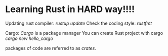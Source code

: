 # Learning Rust in HARD way!!!!

Updating rust compiler: *rustup update*
Check the coding style: *rustfmt*

Cargo: *Cargo* is a package manager
You can create Rust project with cargo
*cargo new hello_cargo*

packages of code are referred to as *crates*.
